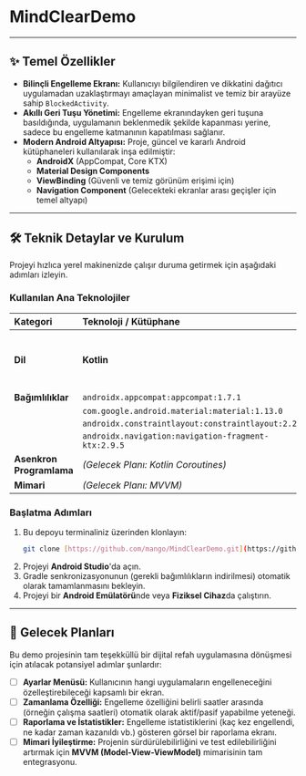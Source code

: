 # MindClearDemo

---

## ✨ Temel Özellikler

* **Bilinçli Engelleme Ekranı:** Kullanıcıyı bilgilendiren ve dikkatini dağıtıcı uygulamadan uzaklaştırmayı amaçlayan minimalist ve temiz bir arayüze sahip `BlockedActivity`.
* **Akıllı Geri Tuşu Yönetimi:** Engelleme ekranındayken geri tuşuna basıldığında, uygulamanın beklenmedik şekilde kapanması yerine, sadece bu engelleme katmanının kapatılması sağlanır.
* **Modern Android Altyapısı:** Proje, güncel ve kararlı Android kütüphaneleri kullanılarak inşa edilmiştir:
    * **AndroidX** (AppCompat, Core KTX)
    * **Material Design Components**
    * **ViewBinding** (Güvenli ve temiz görünüm erişimi için)
    * **Navigation Component** (Gelecekteki ekranlar arası geçişler için temel altyapı)

---

## 🛠️ Teknik Detaylar ve Kurulum

Projeyi hızlıca yerel makinenizde çalışır duruma getirmek için aşağıdaki adımları izleyin.

### Kullanılan Ana Teknolojiler

| Kategori | Teknoloji / Kütüphane | Notlar |
| :--- | :--- | :--- |
| **Dil** | **Kotlin** | Modern, güvenli ve üretken bir dil. |
| **Bağımlılıklar** | `androidx.appcompat:appcompat:1.7.1` | |
| | `com.google.android.material:material:1.13.0` | |
| | `androidx.constraintlayout:constraintlayout:2.2.1` | |
| | `androidx.navigation:navigation-fragment-ktx:2.9.5` | |
| **Asenkron Programlama** | *(Gelecek Planı: Kotlin Coroutines)* | |
| **Mimari** | *(Gelecek Planı: MVVM)* | |

### Başlatma Adımları

1.  Bu depoyu terminaliniz üzerinden klonlayın:
    ```bash
    git clone [https://github.com/mango/MindClearDemo.git](https://github.com/mango/MindClearDemo.git)
    ```
2.  Projeyi **Android Studio**'da açın.
3.  Gradle senkronizasyonunun (gerekli bağımlılıkların indirilmesi) otomatik olarak tamamlanmasını bekleyin.
4.  Projeyi bir **Android Emülatörü**nde veya **Fiziksel Cihaz**da çalıştırın.

---

## 🔮 Gelecek Planları

Bu demo projesinin tam teşekküllü bir dijital refah uygulamasına dönüşmesi için atılacak potansiyel adımlar şunlardır:

* [ ] **Ayarlar Menüsü:** Kullanıcının hangi uygulamaların engelleneceğini özelleştirebileceği kapsamlı bir ekran.
* [ ] **Zamanlama Özelliği:** Engelleme özelliğini belirli saatler arasında (örneğin çalışma saatleri) otomatik olarak aktif/pasif yapabilme yeteneği.
* [ ] **Raporlama ve İstatistikler:** Engelleme istatistiklerini (kaç kez engellendi, ne kadar zaman kazanıldı vb.) gösteren görsel bir raporlama ekranı.
* [ ] **Mimari İyileştirme:** Projenin sürdürülebilirliğini ve test edilebilirliğini artırmak için **MVVM (Model-View-ViewModel)** mimarisinin tam entegrasyonu.

